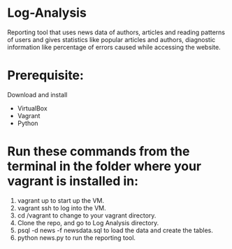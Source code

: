 # Log-Analysis
Reporting tool that uses news data of authors, articles and reading patterns of users 
and gives statistics like popular articles and authors, diagnostic information like 
percentage of errors caused while accessing the website.

# Prerequisite:
Download and install
*	VirtualBox
*	Vagrant
*	Python

# Run these commands from the terminal in the folder where your vagrant is installed in:
1.	vagrant up to start up the VM.
2.	vagrant ssh to log into the VM.
3.	cd /vagrant to change to your vagrant directory.
4.	Clone the repo, and go to Log Analysis directory. 
5.	psql -d news -f newsdata.sql to load the data and create the tables.
6.	python news.py to run the reporting tool.
